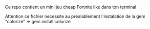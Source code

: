 Ce repo contient un mini jeu cheap Fortnite like dans ton terminal

Attention ce fichier necessite au préalablement l'instalation de la gem "colorize" => gem install colorize
